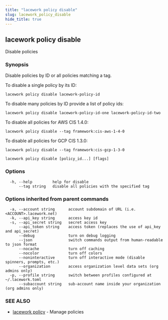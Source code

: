 ```yaml
---
title: "lacework policy disable"
slug: lacework_policy_disable
hide_title: true
---
```


## lacework policy disable

Disable policies

### Synopsis

Disable policies by ID or all policies matching a tag.

To disable a single policy by its ID:

	lacework policy disable lacework-policy-id

To disable many policies by ID provide a list of policy ids:

	lacework policy disable lacework-policy-id-one lacework-policy-id-two

To disable all policies for AWS CIS 1.4.0:

	lacework policy disable --tag framework:cis-aws-1-4-0

To disable all policies for GCP CIS 1.3.0:

	lacework policy disable --tag framework:cis-gcp-1-3-0


```
lacework policy disable [policy_id...] [flags]
```

### Options

```
  -h, --help         help for disable
      --tag string   disable all policies with the specified tag
```

### Options inherited from parent commands

```
  -a, --account string      account subdomain of URL (i.e. <ACCOUNT>.lacework.net)
  -k, --api_key string      access key id
  -s, --api_secret string   secret access key
      --api_token string    access token (replaces the use of api_key and api_secret)
      --debug               turn on debug logging
      --json                switch commands output from human-readable to json format
      --nocache             turn off caching
      --nocolor             turn off colors
      --noninteractive      turn off interactive mode (disable spinners, prompts, etc.)
      --organization        access organization level data sets (org admins only)
  -p, --profile string      switch between profiles configured at ~/.lacework.toml
      --subaccount string   sub-account name inside your organization (org admins only)
```

### SEE ALSO

* [lacework policy](lacework_policy.md)	 - Manage policies


